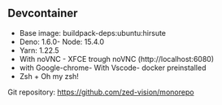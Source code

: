 ## Devcontainer

- Base image: buildpack-deps:ubuntu:hirsute
- Deno: 1.6.0- Node: 15.4.0
- Yarn: 1.22.5
- With noVNC - XFCE trough noVNC (http://localhost:6080)
- with Google-chrome- With Vscode- docker preinstalled
- Zsh + Oh my zsh!

Git repository: https://github.com/zed-vision/monorepo
